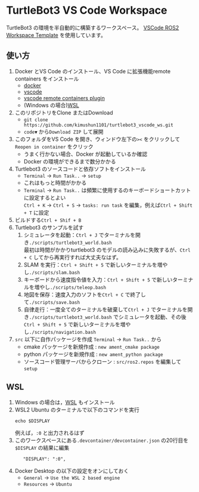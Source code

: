 # TurtleBot3 VS Code Workspace

TurtleBot3 の環境を半自動的に構築するワークスペース。
[VSCode ROS2 Workspace Template](https://github.com/athackst/vscode_ros2_workspace) を使用しています。

## 使い方

1. Docker とVS Code のインストール、VS Code に拡張機能remote containers をインストール
   * [docker](https://docs.docker.com/engine/install/)
   * [vscode](https://code.visualstudio.com/)
   * [vscode remote containers plugin](https://marketplace.visualstudio.com/items?itemName=ms-vscode-remote.remote-containers)  
   * (Windows の場合)[WSL](#wsl)
2. このリポジトリをClone またはDownload
   * `git clone https://github.com/kimushun1101/turtlebot3_vscode_ws.git`
   * `code▼` から`Download ZIP` して展開
3. このフォルダをVS Code を開き、ウィンドウ左下の`><` をクリックして`Reopen in container` をクリック
   * うまく行かない場合、Docker が起動しているか確認
   * Docker の環境ができるまで数分かかる
4. Turtlebot3 のソースコードと依存ソフトをインストール
   * `Terminal` → `Run Task..` → `setup`
   * これはもっと時間がかかる
   * `Terminal` → `Run Task..` は頻繁に使用するのキーボードショートカットに設定するとよい  
     `Ctrl + K` → `Ctrl + S` → `tasks: run task` を編集，例えば`Ctrl + Shift + T` に設定
5. ビルドする`Ctrl + Shif + B`
6. Turtlebot3 のサンプルを試す
   1. シミュレータを起動：`Ctrl + J` でターミナルを開き`./scripts/turtlebot3_world.bash`  
     最初は時間がかかりturtlebot3 のモデルの読み込みに失敗するが、`Ctrl + C` してから再実行すれば大丈夫なはず。
   2. SLAM を実行：`Ctrl + Shift + 5` で新しいターミナルを増やし`./scripts/slam.bash`
   3. キーボードから速度指令値を入力：`Ctrl + Shift + 5` で新しいターミナルを増やし`./scripts/teleop.bash`
   4. 地図を保存：速度入力のソフトを`Ctrl + C` で終了して`./scripts/save.bash`
   5. 自律走行：一度全てのターミナルを破棄して`Ctrl + J` でターミナルを開き`./scripts/turtlebot3_world.bash` でシミュレータを起動、その後`Ctrl + Shift + 5` で新しいターミナルを増やし`./scripts/navigation.bash`
7. `src` 以下に自作パッケージを作成
   `Terminal` → `Run Task..` から
   * cmake パッケージを新規作成 : `new ament_cmake package`
   * python パッケージを新規作成 : `new ament_python package`
   * ソースコード管理サーバからクローン : `src/ros2.repos` を編集して`setup`

## WSL

1. Windows の場合は，[WSL](https://learn.microsoft.com/ja-jp/windows/wsl/install) もインストール
2. WSL2 Ubuntu のターミナルで以下のコマンドを実行
   ```
   echo $DISPLAY
   ```
   例えば，`:0` と出力されるはず
3. このワークスペースにある`.devcontainer/devcontainer.json` の20行目を`$DISPLAY` の結果に編集  
   ```jsonc
      "DISPLAY": ":0",
   ```
4. Docker Desktop の以下の設定をオンにしておく
   * `General` → `Use the WSL 2 based engine` 
   * `Resources` → `Ubuntu`

